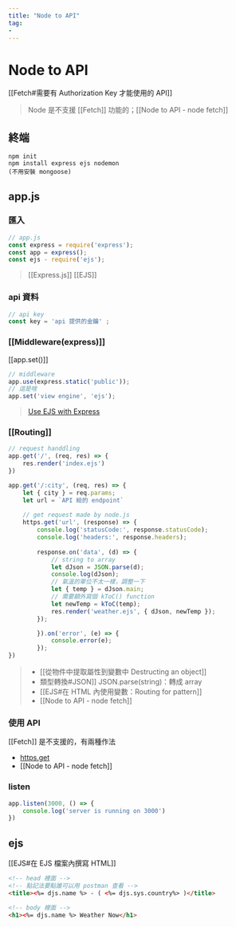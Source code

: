 ```yaml
---
title: "Node to API"
tag: 
- 
---
```

# Node to API
[[Fetch#需要有 Authorization Key 才能使用的 API]]
>Node 是不支援 [[Fetch]] 功能的；[[Node to API - node fetch]]
## 終端
```
npm init
npm install express ejs nodemon 
(不用安裝 mongoose)
```
## app.js
### 匯入
```js
// app.js
const express = require('express');
const app = express();
const ejs - require('ejs');
```
>[[Express.js]]
>[[EJS]]
### api 資料
```js
// api key 
const key = 'api 提供的金鑰' ;
```

### [[Middleware(express)]]
[[app.set()]]
```js
// middleware
app.use(express.static('public'));
// 這是啥
app.set('view engine', 'ejs');
```
>[Use EJS with Express](https://github.com/mde/ejs/wiki/Using-EJS-with-Express)

### [[Routing]]
```js
// request handdling
app.get('/', (req, res) => {
	res.render('index.ejs')
})

app.get('/:city', (req, res) => {
	let { city } = req.params;
	let url = `API 給的 endpoint`
	
	// get request made by node.js
	https.get('url', (response) => {
		console.log('statusCode:', response.statusCode);
		console.log('headers:', response.headers); 
		
		response.on('data', (d) => {
			// string to array
			let dJson = JSON.parse(d);
			console.log(dJson);
			// 氣溫的單位不太一樣，調整一下
			let { temp } = dJson.main;
			// 需要額外寫個 kToC() function
			let newTemp = kToC(temp);
			res.render('weather.ejs', { dJson, newTemp });
		});

		}).on('error', (e) => {
			console.error(e);
		});
})
```
>- [[從物件中提取屬性到變數中 Destructing an object]]
>- 類型轉換#JSON]] JSON.parse(string)：轉成 array
>- [[EJS#在 HTML 內使用變數：Routing for pattern]]
> - [[Node to API - node fetch]]
### 使用 API
[[Fetch]] 是不支援的，有兩種作法
- [https.get](https://nodejs.org/docs/latest-v15.x/api/https.html#https_https_get_options_callback)
- [[Node to API - node fetch]]
### listen
```js
app.listen(3000, () => {
	console.log('server is running on 3000')
})
```


## ejs
[[EJS#在 EJS 檔案內撰寫 HTML]]
```html
<!-- head 裡面 -->
<!-- 點記法要點誰可以用 postman 查看 -->
<title><%= djs.name %> - ( <%= djs.sys.country%> )</title>

<!-- body 裡面 -->
<h1><%= djs.name %> Weather Now</h1>
```